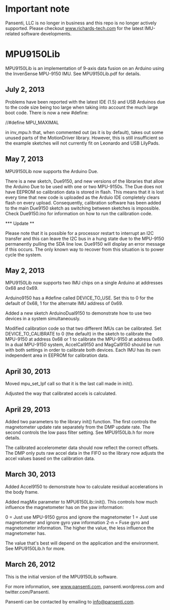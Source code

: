 # Important note

Pansenti, LLC is no longer in business and this repo is no longer actively supported. Please checkout www.richards-tech.com for the latest IMU-related software developments.

# MPU9150Lib

MPU9150Lib is an implementation of 9-axis data fusion on an Arduino using the InvenSense MPU-9150 IMU. See MPU9150Lib.pdf for details.

July 2, 2013
------------
Problems have been reported with the latest IDE (1.5) and USB Arduinos due to the code size being too large when taking into account the much large boot code. There is now a new #define:

//#define MPU_MAXIMAL

in inv_mpu.h that, when commented out (as it is by default), takes out some unused parts of the MotionDriver library. However, this is still insufficient so the example sketches will not currently fit on Leonardo and USB LilyPads.

May 7, 2013
-----------
MPU9150Lib now supports the Arduino Due.

There is a new sketch, Due9150, and new versions of the libraries that allow the Arduino Due to be used with one or two MPU-9150s. The Due does not have EEPROM so calibration data is stored in flash. This means that it is lost every time that new code is uploaded as the Arduio IDE completely clears flash on every upload. Consequently, calibration software has been added to the main Due9150 sketch as switching between sketches is impossible. Check Due9150.ino for information on how to run the calibration code.

*** Update **

Please note that it is possible for a processor restart to interrupt an I2C transfer and this can leave the I2C bus in a hung state due to the MPU-9150 permanently pulling the SDA line low. Due9150 will display an error message if this occurs. The only known way to recover from this situation is to power cycle the system.


May 2, 2013
-----------
MPU9150Lib now supports two IMU chips on a single Arduino at addresses 0x68 and 0x69.

Arduino9150 has a #define called DEVICE_TO_USE. Set this to 0 for the default of 0x68, 1 for the alternate IMU address of 0x69.

Added a new sketch ArduinoDual9150 to demonstrate how to use two devices in a system simultaneously.

Modified calibration code so that two different IMUs can be calibrated. Set DEVICE_TO_CALIBRATE to 0 (the default) in the sketch to calibrate the MPU-9150 at address 0x68 or 1 to calibrate the MPU-9150 at address 0x69. In a dual MPU-9150 system, AccelCal9150 and MagCal9150 should be run with both settings in order to calibrate both devices. Each IMU has its own independent area in EEPROM for calibration data. 

April 30, 2013
--------------
Moved mpu_set_lpf call so that it is the last call made in init().

Adjusted the way that calibrated accels is calculated.

April 29, 2013
--------------
Added two parameters to the library init() function. The first controls the magnetometer update rate separately from the DMP update rate. The second controls the low pass filter setting. See MPU9150Lib.h
for more details.

The calibrated accelerometer data should now reflect the correct offsets. The DMP only puts raw accel data in the FIFO so the library now adjusts the accel values based on the calibration data.

March 30, 2013
--------------
Added Accel9150 to demonstrate how to calculate residual accelerations in the body frame.

Added magMix parameter to MPU6150Lib::init(). This controls how much influence the magnetometer has on the yaw information:
  
  0 = Just use MPU-9150 gyros and ignore the magnetometer
  1 = Just use magnetometer and ignore gyro yaw information
  2-n = Fuse gyro and magnetometer information. The higher the value, the less influence the magnetometer has.

The value that's best will depend on the application and the environment. See MPU9150Lib.h for more.

March 26, 2012
--------------
This is the initial version of the MPU9150Lib software.

For more information, see www.pansenti.com,  pansenti.wordpress.com and twitter.com/Pansenti.

Pansenti can be contacted by emailing to info@pansenti.com.
